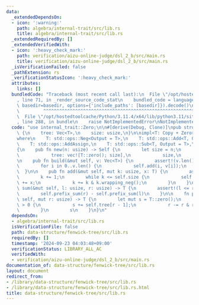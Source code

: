 ```yaml
---
data:
  _extendedDependsOn:
  - icon: ':warning:'
    path: algebra/internal-trait/src/lib.rs
    title: algebra/internal-trait/src/lib.rs
  _extendedRequiredBy: []
  _extendedVerifiedWith:
  - icon: ':heavy_check_mark:'
    path: verification/aizu-online-judge/dsl_2_b/src/main.rs
    title: verification/aizu-online-judge/dsl_2_b/src/main.rs
  _isVerificationFailed: false
  _pathExtension: rs
  _verificationStatusIcon: ':heavy_check_mark:'
  attributes:
    links: []
  bundledCode: "Traceback (most recent call last):\n  File \"/opt/hostedtoolcache/Python/3.11.4/x64/lib/python3.11/site-packages/onlinejudge_verify/documentation/build.py\"\
    , line 71, in _render_source_code_stat\n    bundled_code = language.bundle(stat.path,\
    \ basedir=basedir, options={'include_paths': [basedir]}).decode()\n          \
    \         ^^^^^^^^^^^^^^^^^^^^^^^^^^^^^^^^^^^^^^^^^^^^^^^^^^^^^^^^^^^^^^^^^^^^^^^^^^^^^^^^^\n\
    \  File \"/opt/hostedtoolcache/Python/3.11.4/x64/lib/python3.11/site-packages/onlinejudge_verify/languages/rust.py\"\
    , line 288, in bundle\n    raise NotImplementedError\nNotImplementedError\n"
  code: "use internal_trait::Zero;\n\n#[derive(Debug, Clone)]\npub struct FenwickTree<T>\
    \ {\n    tree: Vec<T>,\n    size: usize,\n}\n\nimpl<T: Copy + Zero> FenwickTree<T>\n\
    where\n    T: std::ops::Neg<Output = T>,\n    T: std::ops::Add<T, Output = T>,\n\
    \    T: std::ops::AddAssign,\n    T: std::ops::Sub<T, Output = T>,\n    T: std::ops::SubAssign,\n\
    {\n    pub fn new(n: usize) -> Self {\n        let size = n;\n        Self {\n\
    \            tree: vec![T::zero(); size],\n            size,\n        }\n    }\n\
    \n    pub fn build(&mut self, v: Vec<T>) {\n        assert!(v.len() <= self.size);\n\
    \        for i in 0..v.len() {\n            self.add(i, v[i]);\n        }\n  \
    \  }\n\n    pub fn add(&mut self, mut k: usize, x: T) {\n        assert!(k < self.size);\n\
    \        k += 1;\n        while k <= self.size {\n            self.tree[k - 1]\
    \ += x;\n            k += k & k.wrapping_neg();\n        }\n    }\n\n    pub fn\
    \ sum(&mut self, l: usize, r: usize) -> T {\n        assert!(l <= r && r <= self.size);\n\
    \        self.prefix_sum(r) - self.prefix_sum(l)\n    }\n\n    fn prefix_sum(&mut\
    \ self, mut r: usize) -> T {\n        let mut s = T::zero();\n        while r\
    \ > 0 {\n            s += self.tree[r - 1];\n            r -= r & r.wrapping_neg();\n\
    \        }\n        s\n    }\n}\n"
  dependsOn:
  - algebra/internal-trait/src/lib.rs
  isVerificationFile: false
  path: data-structure/fenwick-tree/src/lib.rs
  requiredBy: []
  timestamp: '2024-09-23 04:03:48+09:00'
  verificationStatus: LIBRARY_ALL_AC
  verifiedWith:
  - verification/aizu-online-judge/dsl_2_b/src/main.rs
documentation_of: data-structure/fenwick-tree/src/lib.rs
layout: document
redirect_from:
- /library/data-structure/fenwick-tree/src/lib.rs
- /library/data-structure/fenwick-tree/src/lib.rs.html
title: data-structure/fenwick-tree/src/lib.rs
---
```

